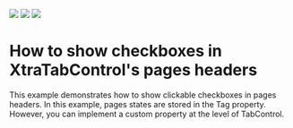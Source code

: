 <!-- default badges list -->
![](https://img.shields.io/endpoint?url=https://codecentral.devexpress.com/api/v1/VersionRange/128622400/17.2.6%2B)
[![](https://img.shields.io/badge/Open_in_DevExpress_Support_Center-FF7200?style=flat-square&logo=DevExpress&logoColor=white)](https://supportcenter.devexpress.com/ticket/details/E3039)
[![](https://img.shields.io/badge/📖_How_to_use_DevExpress_Examples-e9f6fc?style=flat-square)](https://docs.devexpress.com/GeneralInformation/403183)
<!-- default badges end -->
# How to show checkboxes in XtraTabControl's pages headers


<p>This example demonstrates how to show clickable checkboxes in pages headers. In this example, pages states are stored in the Tag property. However, you can implement a custom property at the level of TabControl.</p>

<br/>


